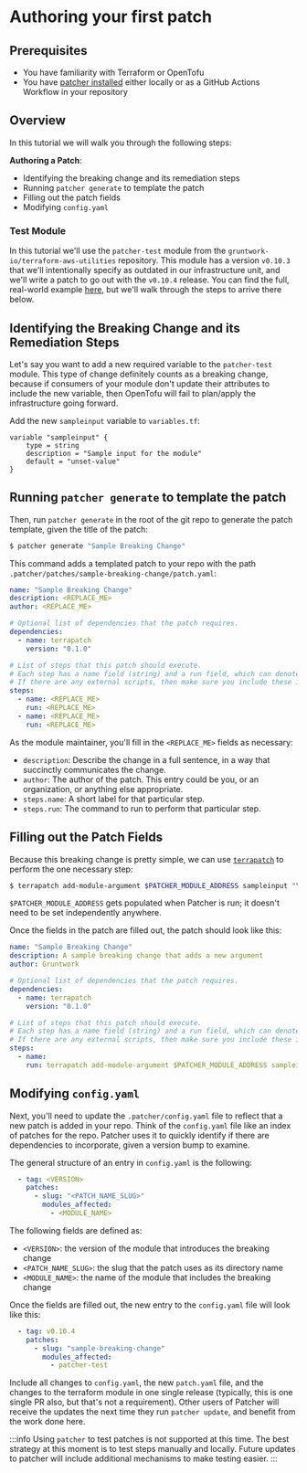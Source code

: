 # Authoring your first patch

## Prerequisites
* You have familiarity with Terraform or OpenTofu
* You have [patcher installed](/2.0/docs/patcher/installation/) either locally or as a GitHub Actions Workflow in your repository

## Overview

In this tutorial we will walk you through the following steps:

**Authoring a Patch**:
* Identifying the breaking change and its remediation steps
* Running `patcher generate` to template the patch
* Filling out the patch fields
* Modifying `config.yaml`

### Test Module

In this tutorial we'll use the `patcher-test` module from the `gruntwork-io/terraform-aws-utilities` repository. This module has a version `v0.10.3` that we'll intentionally specify as outdated in our infrastructure unit, and we'll write a patch to go out with the `v0.10.4` release. You can find the full, real-world example [here](https://github.com/gruntwork-io/terraform-aws-utilities/pull/102/), but we'll walk through the steps to arrive there below.

## Identifying the Breaking Change and its Remediation Steps

Let's say you want to add a new required variable to the `patcher-test` module. 
This type of change definitely counts as a breaking change, because if consumers of your module don't update their attributes to include the new variable, then OpenTofu will fail to plan/apply the infrastructure going forward. 

<!-- spell-checker: disable -->
Add the new `sampleinput` variable to `variables.tf`:

```hcl title="$$DIRECTORY$$/variables.tf"
variable "sampleinput" {
    type = string
    description = "Sample input for the module"
    default = "unset-value"
}
```
<!-- spell-checker: enable -->

## Running `patcher generate` to template the patch

Then, run `patcher generate` in the root of the git repo to generate the patch template, given the title of the patch:

```bash
$ patcher generate "Sample Breaking Change"
```

This command adds a templated patch to your repo with the path `.patcher/patches/sample-breaking-change/patch.yaml`:

```yaml title=".patcher/patches/sample-breaking-change/patch.yaml"
name: "Sample Breaking Change"
description: <REPLACE_ME>
author: <REPLACE_ME>

# Optional list of dependencies that the patch requires.
dependencies:
  - name: terrapatch
    version: "0.1.0"

# List of steps that this patch should execute.
# Each step has a name field (string) and a run field, which can denote either an OS command, or an external script to be run.
# If there are any external scripts, then make sure you include these in the same directory where the patch.yaml file is.
steps:
  - name: <REPLACE_ME>
    run: <REPLACE_ME>
  - name: <REPLACE_ME>
    run: <REPLACE_ME>
```

As the module maintainer, you'll fill in the `<REPLACE_ME>` fields as necessary:
* `description`: Describe the change in a full sentence, in a way that succinctly communicates the change.
* `author`: The author of the patch. This entry could be you, or an organization, or anything else appropriate. 
* `steps.name`: A short label for that particular step. 
* `steps.run`: The command to run to perform that particular step.

## Filling out the Patch Fields

Because this breaking change is pretty simple, we can use [`terrapatch`](https://github.com/gruntwork-io/terrapatch) to perform the one necessary step:

<!-- spell-checker: disable -->
```bash
$ terrapatch add-module-argument $PATCHER_MODULE_ADDRESS sampleinput "\"samplevalue\""
```
<!-- spell-checker: enable -->

`$PATCHER_MODULE_ADDRESS` gets populated when Patcher is run; it doesn't need to be set independently anywhere. 

Once the fields in the patch are filled out, the patch should look like this:

<!-- spell-checker: disable -->
```yaml
name: "Sample Breaking Change"
description: A sample breaking change that adds a new argument
author: Gruntwork

# Optional list of dependencies that the patch requires.
dependencies:
  - name: terrapatch
    version: "0.1.0"

# List of steps that this patch should execute.
# Each step has a name field (string) and a run field, which can denote either an OS command, or an external script to be run.
# If there are any external scripts, then make sure you include these in the same directory where the patch.yaml file is.
steps:
  - name:
    run: terrapatch add-module-argument $PATCHER_MODULE_ADDRESS sampleinput "\"samplevalue\""
```
<!-- spell-checker: enable -->

## Modifying `config.yaml`

Next, you'll need to update the `.patcher/config.yaml` file to reflect that a new patch is added in your repo. 
Think of the `config.yaml` file like an index of patches for the repo.
Patcher uses it to quickly identify if there are dependencies to incorporate, given a version bump to examine.

The general structure of an entry in `config.yaml` is the following:

```yaml
  - tag: <VERSION>
    patches:
      - slug: "<PATCH_NAME_SLUG>"
        modules_affected:
          - <MODULE_NAME>
```

The following fields are defined as:
* `<VERSION>`: the version of the module that introduces the breaking change
* `<PATCH_NAME_SLUG>`: the slug that the patch uses as its directory name
* `<MODULE_NAME>`: the name of the module that includes the breaking change

Once the fields are filled out, the new entry to the `config.yaml` file will look like this:

```yaml
  - tag: v0.10.4
    patches:
      - slug: "sample-breaking-change"
        modules_affected:
          - patcher-test
```

Include all changes to `config.yaml`, the new `patch.yaml` file, and the changes to the terraform module in one single release (typically, this is one single PR also, but that's not a requirement).
Other users of Patcher will receive the updates the next time they run `patcher update`, and benefit from the work done here. 

:::info
Using `patcher` to test patches is not supported at this time. 
The best strategy at this moment is to test steps manually and locally. 
Future updates to patcher will include additional mechanisms to make testing easier.
:::